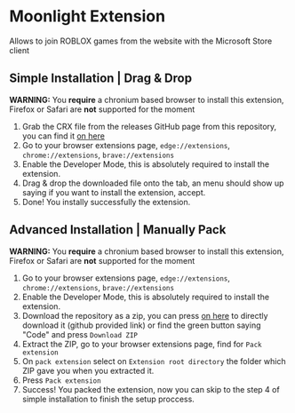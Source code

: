 # Moonlight Extension
Allows to join ROBLOX games from the website with the Microsoft Store client

## Simple Installation | Drag & Drop
**WARNING:** You **require** a chronium based browser to install this extension, Firefox or Safari are **not** supported for the moment
1. Grab the CRX file from the releases GitHub page from this repository, you can find it [on here](https://github.com/cerealwithmilk/moonlight-extension/releases/)
2. Go to your browser extensions page, `edge://extensions`, `chrome://extensions`, `brave://extensions`
3. Enable the Developer Mode, this is absolutely required to install the extension.
4. Drag & drop the downloaded file onto the tab, an menu should show up saying if you want to install the extension, accept.
5. Done! You instally successfully the extension.

## Advanced Installation | Manually Pack
**WARNING:** You **require** a chronium based browser to install this extension, Firefox or Safari are **not** supported for the moment
1. Go to your browser extensions page, `edge://extensions`, `chrome://extensions`, `brave://extensions`
2. Enable the Developer Mode, this is absolutely required to install the extension.
3. Download the repository as a zip, you can press [on here](https://github.com/cerealwithmilk/moonlight-extension/archive/refs/heads/main.zip) to directly download it (github provided link) or find the green button saying "Code" and press `Download ZIP`
4. Extract the ZIP, go to your browser extensions page, find for `Pack extension`
5. On `pack extension` select on `Extension root directory` the folder which ZIP gave you when you extracted it.
6. Press `Pack extension`
7. Success! You packed the extension, now you can skip to the step 4 of simple installation to finish the setup proccess.
